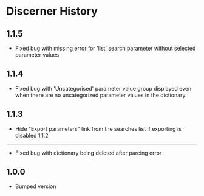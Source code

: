 Discerner History
============

1.1.5
-----
- Fixed bug with missing error for 'list' search parameter without selected parameter values

1.1.4
-----
- Fixed bug with 'Uncategorised' parameter value group displayed even when there are no uncategorized parameter values in the dictionary.

1.1.3
-----
- Hide "Export parameters" link from the searches list if exporting is disabled
1.1.2
-----
- Fixed bug with dictionary being deleted after parcing error

1.0.0
-----
- Bumped version
